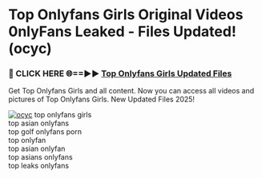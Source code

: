 # Top Onlyfans Girls Original Videos 0nlyFans Leaked - Files Updated! (ocyc)

<h3>🔴 CLICK HERE 🌐==►► <a href="https://tinyurl.com/ms9xzufz" rel="nofollow">Top Onlyfans Girls Updated Files</a></h3>

Get Top Onlyfans Girls and all content. Now you can access all videos and pictures of Top Onlyfans Girls. New Updated Files 2025!

[![ocyc](https://i.imgur.com/ppqm5kG.gif)](https://tinyurl.com/ms9xzufz)
top onlyfans girls<br>
top asian onlyfans<br>
top golf onlyfans porn<br>
top onlyfan<br>
top asian onlyfan<br>
top asians onlyfans<br>
top leaks onlyfans